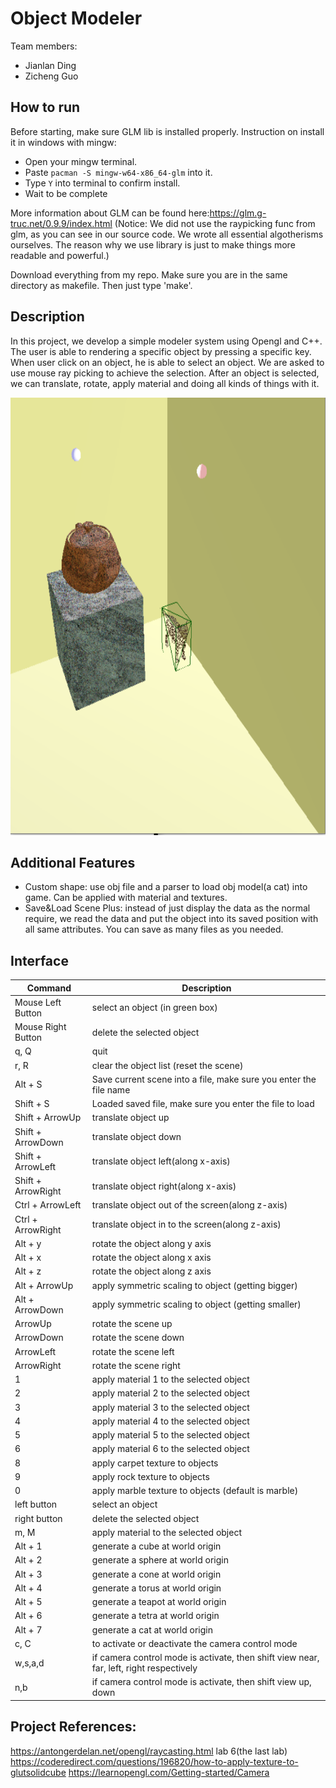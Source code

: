 # Object Modeler
Team members: 
- Jianlan Ding
- Zicheng Guo

## How to run
Before starting, make sure GLM lib is installed properly.
Instruction on install it in windows with mingw:
- Open your mingw terminal.
- Paste `pacman -S mingw-w64-x86_64-glm` into it.
- Type `Y` into terminal to confirm install.
- Wait to be complete

More information about GLM can be found here:https://glm.g-truc.net/0.9.9/index.html
(Notice: We did not use the raypicking func from glm, as you can see in our source code. We wrote all essential algotherisms ourselves. The reason why we use library is just to make things more readable and powerful.)

Download everything from my repo. Make sure you are in the same directory as makefile. Then just type 'make'.

## Description
In this project, we develop a simple modeler system using Opengl and C++. The user is able to rendering a specific object by pressing a specific key. When user click on an object, he is able to select an object. We are asked to use mouse ray picking to achieve the selection. After an object is selected, we can translate, rotate, apply material and doing all kinds of things with it.

<img src="../images/3d_modeler_system.png" width="800" height="700">

## Additional Features
- Custom shape: use obj file and a parser to load obj model(a cat) into game. Can be applied with material and textures.
- Save&Load Scene Plus: instead of just display the data as the normal require, we read the data and put the object into its saved position with all same attributes. You can save as many files as you needed. 

## Interface
| Command  | Description  |
|---|---|
| Mouse Left Button | select an object (in green box)  |
| Mouse Right Button | delete the selected object |
| q, Q  | quit  |
| r, R  | clear the object list (reset the scene)  |
| Alt + S| Save current scene into a file, make sure you enter the file name |
| Shift + S | Loaded saved file, make sure you enter the file to load |
| Shift + ArrowUp  | translate object up |
| Shift + ArrowDown  | translate object down  |
| Shift + ArrowLeft  | translate object left(along x-axis)  |   
| Shift + ArrowRight  | translate object right(along x-axis)  |   
| Ctrl + ArrowLeft  | translate object out of the screen(along z-axis)  |   
| Ctrl + ArrowRight  | translate object in to the screen(along z-axis)  |  
| Alt + y  | rotate the object along y axis  |
| Alt + x  | rotate the object along x axis  |
| Alt + z  | rotate the object along z axis  |
| Alt + ArrowUp  | apply symmetric scaling to object (getting bigger)  |
| Alt + ArrowDown  | apply symmetric scaling to object (getting smaller)  |
| ArrowUp  | rotate the scene up  |
| ArrowDown | rotate the scene down |
| ArrowLeft  | rotate the scene left  |
| ArrowRight | rotate the scene right |
| 1 | apply material 1 to the selected object |
| 2 | apply material 2 to the selected object |
| 3 | apply material 3 to the selected object |
| 4 | apply material 4 to the selected object |
| 5 | apply material 5 to the selected object |
| 6 | apply material 6 to the selected object |
| 8 | apply carpet texture to objects |
| 9 | apply rock texture to objects |
| 0 | apply marble texture to objects (default is marble)|
| left button | select an object |
| right button | delete the selected object |
| m, M | apply material to the selected object |
| Alt + 1 | generate a cube at world origin |
| Alt + 2 | generate a sphere at world origin|
| Alt + 3 | generate a cone at world origin|
| Alt + 4 | generate a torus at world origin|
| Alt + 5 | generate a teapot at world origin|
| Alt + 6 | generate a tetra at world origin|
| Alt + 7 | generate a cat at world origin|
| c, C | to activate or deactivate the camera control mode |
| w,s,a,d | if camera control mode is activate, then shift view near, far, left, right respectively |
| n,b | if camera control mode is activate, then shift view up, down |


## Project References: 
https://antongerdelan.net/opengl/raycasting.html
lab 6(the last lab)
https://coderedirect.com/questions/196820/how-to-apply-texture-to-glutsolidcube
https://learnopengl.com/Getting-started/Camera

 
 

 


 
